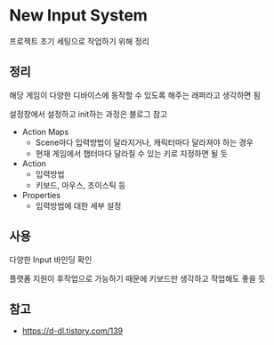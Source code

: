 # New Input System

프로젝트 초기 세팅으로 작업하기 위해 정리

## 정리

해당 게임이 다양한 디바이스에 동작할 수 있도록 해주는 래퍼라고 생각하면 됨

설정창에서 설정하고 init하는 과정은 블로그 참고

- Action Maps
  - Scene마다 입력방법이 달라지거나, 캐릭터마다 달라져야 하는 경우
  - 현재 게임에서 챕터마다 달라질 수 있는 키로 지정하면 될 듯
- Action
  - 입력방법
  - 키보드, 마우스, 조이스틱 등
- Properties
  - 입력방법에 대한 세부 설정

## 사용

다양한 Input 바인딩 확인

플랫폼 지원이 후작업으로 가능하기 때문에 키보드만 생각하고 작업해도 좋을 듯

## 참고

- https://d-dl.tistory.com/139